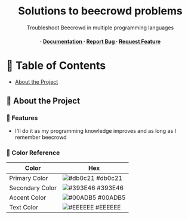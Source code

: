 <div align='center'>

<h1>Solutions to beecrowd problems</h1>
<p>Troubleshoot Beecrowd in multiple programming languages</p>

<h4> <span> · </span> <a href="https://github.com/Renanzinhu/Beecrowd-problems/blob/master/README.md"> Documentation </a> <span> · </span> <a href="https://github.com/Renanzinhu/Beecrowd-problems/issues"> Report Bug </a> <span> · </span> <a href="https://github.com/Renanzinhu/Beecrowd-problems/issues"> Request Feature </a> </h4>


</div>

# :notebook_with_decorative_cover: Table of Contents

- [About the Project](#star2-about-the-project)


## :star2: About the Project

### :dart: Features
- I'll do it as my programming knowledge improves and as long as I remember beecrowd


### :art: Color Reference
| Color | Hex |
| --------------- | ---------------------------------------------------------------- |
| Primary Color | ![#db0c21](https://via.placeholder.com/10/db0c21?text=+) #db0c21 |
| Secondary Color | ![#393E46](https://via.placeholder.com/10/393E46?text=+) #393E46 |
| Accent Color | ![#00ADB5](https://via.placeholder.com/10/00ADB5?text=+) #00ADB5 |
| Text Color | ![#EEEEEE](https://via.placeholder.com/10/EEEEEE?text=+) #EEEEEE |
